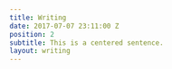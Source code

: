 ```yaml
---
title: Writing
date: 2017-07-07 23:11:00 Z
position: 2
subtitle: This is a centered sentence.
layout: writing
---
```


